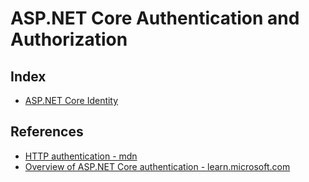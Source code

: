 # ASP.NET Core Authentication and Authorization

## Index

- [ASP.NET Core Identity](./identity/README.md)


## References

- [HTTP authentication - mdn](https://developer.mozilla.org/ja/docs/Web/HTTP/Authentication)
- [Overview of ASP.NET Core authentication - learn.microsoft.com](https://learn.microsoft.com/ja-jp/aspnet/core/security/authentication)

